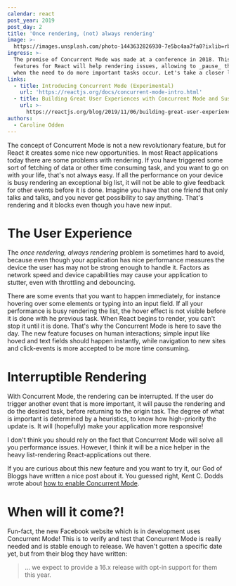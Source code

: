 ```yaml
---
calendar: react
post_year: 2019
post_day: 2
title: 'Once rendering, (not) always rendering'
image: >-
  https://images.unsplash.com/photo-1443632826930-7e5bc4aa7fa0?ixlib=rb-1.2.1&ixid=eyJhcHBfaWQiOjEyMDd9&auto=format&fit=crop&w=2250&q=80
ingress: >-
  The promise of Concurrent Mode was made at a conference in 2018. This new
  features for React will help rendering issues, allowing to _pause_ the render
  when the need to do more important tasks occur. Let's take a closer look!
links:
  - title: Introducing Concurrent Mode (Experimental)
    url: 'https://reactjs.org/docs/concurrent-mode-intro.html'
  - title: Building Great User Experiences with Concurrent Mode and Suspense
    url: >-
      https://reactjs.org/blog/2019/11/06/building-great-user-experiences-with-concurrent-mode-and-suspense.html
authors:
  - Caroline Odden
---
```

The concept of Concurrent Mode is not a new revolutionary feature, but for React it creates some nice new opportunities. In most React applications today there are some problems with rendering. If you have triggered some sort of fetching of data or other time consuming task, and you want to go on with your life, that's not always easy. If all the performance on your device is busy rendering an exceptional big list, it will not be able to give feedback for other events before it is done. Imagine you have that one friend that only talks and talks, and you never get possibility to say anything. That's rendering and it blocks even though you have new input.

# The User Experience

The _once rendering, always rendering_ problem is sometimes hard to avoid, because even though your application has nice performance measures the device the user has may not be strong enough to handle it. Factors as network speed and device capabilities may cause your application to stutter, even with throttling and debouncing.

There are some events that you want to happen immediately, for instance hovering over some elements or typing into an input field. If all your performance is busy rendering the list, the hover effect is not visible before it is done with he previous task. When React begins to render, you can't stop it until it is done. That's why the Concurrent Mode is here to save the day. The new feature focuses on human interactions; simple input like hoved and text fields should happen instantly, while navigation to new sites and click-events is more accepted to be more time consuming.

# Interruptible Rendering

With Concurrent Mode, the rendering can be interrupted. If the user do trigger another event that is more important, it will pause the rendering and do the desired task, before returning to the origin task. The degree of what is important is determined by a heuristics, to know how high-priority the update is. It will (hopefully) make your application more responsive!

I don't think you should rely on the fact that Concurrent Mode will solve all you performance issues. However, I think it will be a nice helper in the heavy list-rendering React-applications out there.

If you are curious about this new feature and you want to try it, our God of Bloggs have written a nice post about it. You guessed right, Kent C. Dodds wrote about [how to enable Concurrent Mode](https://kentcdodds.com/blog/how-to-enable-react-concurrent-mode).

# When will it come?!

Fun-fact, the new Facebook website which is in development uses Concurrent Mode! This  is to verify and test that Concurrent Mode is really needed and is stable enough to release. We haven't gotten a specific date yet, but from their blog they have written:

> ... we expect to provide a 16.x release with opt-in support for them this year.
